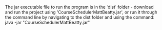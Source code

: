 The jar executable file to run the program is in the 'dist' folder - 
download and run the project using 'CourseSchedulerMattBeatty.jar', 
or run it through the command line by navigating to the dist folder and using the command: 
java -jar "CourseSchedulerMattBeatty.jar" 
